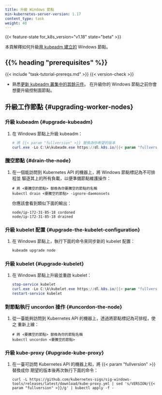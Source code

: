 ```yaml
---
title: 升級 Windows 節點
min-kubernetes-server-version: 1.17
content_type: task
weight: 40
---
```

<!--
title: Upgrading Windows nodes
min-kubernetes-server-version: 1.17
content_type: task
weight: 40
-->

<!-- overview -->

{{< feature-state for_k8s_version="v1.18" state="beta" >}}

<!--
This page explains how to upgrade a Windows node [created with kubeadm](/docs/tasks/administer-cluster/kubeadm/adding-windows-nodes).
-->
本頁解釋如何升級[用 kubeadm 建立的](/zh-cn/docs/tasks/administer-cluster/kubeadm/adding-windows-nodes)
Windows 節點。

## {{% heading "prerequisites" %}}
 
{{< include "task-tutorial-prereqs.md" >}} {{< version-check >}}

<!--
* Familiarize yourself with [the process for upgrading the rest of your kubeadm
cluster](/docs/tasks/administer-cluster/kubeadm/kubeadm-upgrade). You will want to
upgrade the control plane nodes before upgrading your Windows nodes.
-->
* 熟悉[更新 kubeadm 叢集中的其餘元件](/zh-cn/docs/tasks/administer-cluster/kubeadm/kubeadm-upgrade)。
  在升級你的 Windows 節點之前你會想要升級控制面節點。

<!-- steps -->
<!--
## Upgrading worker nodes

### Upgrade kubeadm
-->
## 升級工作節點   {#upgrading-worker-nodes}

### 升級 kubeadm    {#upgrade-kubeadm}

<!--
1.  From the Windows node, upgrade kubeadm:

    ```powershell
    # replace {{< param "fullversion" >}} with your desired version
    curl.exe -Lo C:\k\kubeadm.exe https://dl.k8s.io/{{< param "fullversion" >}}/bin/windows/amd64/kubeadm.exe
    ```
-->
1. 在 Windows 節點上升級 kubeadm：

   ```powershell
   # 將 {{< param "fullversion" >}} 替換為你希望的版本
   curl.exe -Lo C:\k\kubeadm.exe https://dl.k8s.io/{{< param "fullversion" >}}/bin/windows/amd64/kubeadm.exe
   ```

<!--
### Drain the node

1.  From a machine with access to the Kubernetes API,
    prepare the node for maintenance by marking it unschedulable and evicting the workloads:

    ```shell
    # replace <node-to-drain> with the name of your node you are draining
    kubectl drain <node-to-drain> -ignore-daemonsets
    ```

    You should see output similar to this:

    ```
    node/ip-172-31-85-18 cordoned
    node/ip-172-31-85-18 drained
    ```
-->
### 騰空節點   {#drain-the-node}

1. 在一個能訪問到 Kubernetes API 的機器上，將 Windows 節點標記為不可排程並
   驅逐其上的所有負載，以便準備節點維護操作：

   ```shell
   # 將 <要騰空的節點> 替換為你要騰空的節點的名稱
   kubectl drain <要騰空的節點> -ignore-daemonsets
   ```

   你應該會看到類似下面的輸出：

   ```
   node/ip-172-31-85-18 cordoned
   node/ip-172-31-85-18 drained
   ```

<!--
### Upgrade the kubelet configuration

1.  From the Windows node, call the following command to sync new kubelet configuration:

    ```powershell
    kubeadm upgrade node
    ```
-->
### 升級 kubelet 配置   {#upgrade-the-kubelet-configuration}

1. 在 Windows 節點上，執行下面的命令來同步新的 kubelet 配置：

   ```powershell
   kubeadm upgrade node
   ```

<!--
### Upgrade kubelet

1.  From the Windows node, upgrade and restart the kubelet:

    ```powershell
    stop-service kubelet
    curl.exe -Lo C:\k\kubelet.exe https://dl.k8s.io/{{< param "fullversion" >}}/bin/windows/amd64/kubelet.exe
    restart-service kubelet
    ```
-->
### 升級 kubelet   {#upgrade-kubelet}

1. 在 Windows 節點上升級並重啟 kubelet：

   ```powershell
   stop-service kubelet
   curl.exe -Lo C:\k\kubelet.exe https://dl.k8s.io/{{< param "fullversion" >}}/bin/windows/amd64/kubelet.exe
   restart-service kubelet
   ```

<!--
### Uncordon the node

1.  From a machine with access to the Kubernetes API,
bring the node back online by marking it schedulable:

    ```shell
    # replace <node-to-drain> with the name of your node
    kubectl uncordon <node-to-drain>
    ```
-->
### 對節點執行 uncordon 操作   {#uncordon-the-node}

1. 從一臺能夠訪問到 Kubernetes API 的機器上，透過將節點標記為可排程，使之
   重新上線：

   ```shell
   # 將 <要騰空的節點> 替換為你的節點名稱
   kubectl uncordon <要騰空的節點>
   ```

<!--
### Upgrade kube-proxy

1. From a machine with access to the Kubernetes API, run the following,
again replacing {{< param "fullversion" >}} with your desired version:

    ```shell
    curl -L https://github.com/kubernetes-sigs/sig-windows-tools/releases/latest/download/kube-proxy.yml | sed 's/VERSION/{{< param "fullversion" >}}/g' | kubectl apply -f -
    ```
-->
### 升級 kube-proxy   {#upgrade-kube-proxy}

1. 在一臺可訪問 Kubernetes API 的機器上和，將 {{< param "fullversion" >}} 替換成你
   期望的版本後再次執行下面的命令：

   ```shell
   curl -L https://github.com/kubernetes-sigs/sig-windows-tools/releases/latest/download/kube-proxy.yml | sed 's/VERSION/{{< param "fullversion" >}}/g' | kubectl apply -f -
    ```


